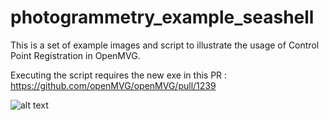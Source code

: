 # photogrammetry_example_seashell

This is a set of example images and script to illustrate the usage of Control Point Registration in OpenMVG.

Executing the script requires the new exe in this PR : https://github.com/openMVG/openMVG/pull/1239

![alt text](https://github.com/edanvoye/photogrammetry_example_seashell/raw/master/jpg/M97A2474.JPG)
